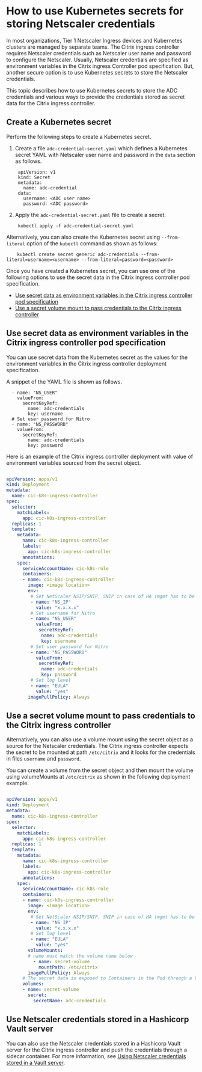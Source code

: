 # How to use Kubernetes secrets for storing Netscaler credentials

In most organizations, Tier 1 Netscaler Ingress devices and Kubernetes clusters are managed by separate teams. The Citrix ingress controller requires Netscaler credentials such as Netscaler user name and password to configure the Netscaler. Usually, Netscaler credentials are specified as environment variables in the Citrix ingress Controller pod specification. But, another secure option is to use Kubernetes secrets to store the Netscaler credentials.

This topic describes how to use Kubernetes secrets to store the ADC credentials and
various ways to provide the credentials stored as secret data for the Citrix ingress controller.

## Create a Kubernetes secret

Perform the following steps to create a Kubernetes secret.

1. Create a file `adc-credential-secret.yaml` which defines a Kubernetes secret YAML with Netscaler user name and password in the `data` section as follows.

        apiVersion: v1
        kind: Secret
        metadata:
          name: adc-credential
        data:
          username: <ADC user name>
          password: <ADC password>

2. Apply the `adc-credential-secret.yaml` file to create a secret.
   
        kubectl apply -f adc-credential-secret.yaml

Alternatively, you can also create the Kubernetes secret using `--from-literal` option of the `kubectl` command as shown as follows:

        kubectl create secret generic adc-credentials --from-literal=username=<username> --from-literal=password=<password>

Once you have created a Kubernetes secret, you can use one of the following options to use the secret data in the Citrix ingress controller pod specification.

  - [Use secret data as environment variables in the Citrix ingress controller pod specification](#Use-secret-data-as-environment-variables-in-the-Citrix-ingress-controller-pod-specification)
  - [Use a secret volume mount to pass credentials to the Citrix ingress controller](#Use-a-secret-volume-mount-to-pass-credentials-to-the-Citrix-ingress-controller)

## Use secret data as environment variables in the Citrix ingress controller pod specification

You can use secret data from the Kubernetes secret as the values for the environment variables in the Citrix ingress controller deployment specification.  

A snippet of the YAML file is shown as follows.

      - name: "NS_USER"
        valueFrom:
          secretKeyRef:
            name: adc-credentials
            key: username
      # Set user password for Nitro
      - name: "NS_PASSWORD"
        valueFrom:
          secretKeyRef:
            name: adc-credentials
            key: password

Here is an example of the Citrix ingress controller deployment with value of environment variables sourced from the secret object.

``` yml

apiVersion: apps/v1
kind: Deployment
metadata:
  name: cic-k8s-ingress-controller
spec:
  selector:
    matchLabels:
      app: cic-k8s-ingress-controller
  replicas: 1
  template:
    metadata:
      name: cic-k8s-ingress-controller
      labels:
        app: cic-k8s-ingress-controller
      annotations:
    spec:
      serviceAccountName: cic-k8s-role
      containers:
      - name: cic-k8s-ingress-controller
        image: <image location>
        env:
         # Set NetScaler NSIP/SNIP, SNIP in case of HA (mgmt has to be enabled)
         - name: "NS_IP"
           value: "x.x.x.x"
         # Set username for Nitro
         - name: "NS_USER"
           valueFrom:
            secretKeyRef:
             name: adc-credentials
             key: username
         # Set user password for Nitro
         - name: "NS_PASSWORD"
           valueFrom:
            secretKeyRef:
             name: adc-credentials
             key: password
         # Set log level
         - name: "EULA"
           value: "yes"
        imagePullPolicy: Always
```

## Use a secret volume mount to pass credentials to the Citrix ingress controller

Alternatively, you can also use a volume mount using the secret object as a source for the Netscaler credentials. The Citrix ingress controller expects the secret to be mounted at path `/etc/citrix` and it looks for the credentials in files `username` and `password`.  

You can create a volume from the secret object and then mount the volume using volumeMounts at `/etc/citrix` as shown in the following deployment example.

```yml

apiVersion: apps/v1
kind: Deployment
metadata:
  name: cic-k8s-ingress-controller
spec:
  selector:
    matchLabels:
      app: cic-k8s-ingress-controller
  replicas: 1
  template:
    metadata:
      name: cic-k8s-ingress-controller
      labels:
        app: cic-k8s-ingress-controller
      annotations:
    spec:
      serviceAccountName: cic-k8s-role
      containers:
      - name: cic-k8s-ingress-controller
        image: <image location>
        env:
         # Set NetScaler NSIP/SNIP, SNIP in case of HA (mgmt has to be enabled)
         - name: "NS_IP"
           value: "x.x.x.x"       
         # Set log level
         - name: "EULA"
           value: "yes"
        volumeMounts:
        # name must match the volume name below
          - name: secret-volume
            mountPath: /etc/citrix
        imagePullPolicy: Always
      # The secret data is exposed to Containers in the Pod through a Volume.
      volumes:
      - name: secret-volume
        secret:
          secretName: adc-credentials
```

## Use Netscaler credentials stored in a Hashicorp Vault server

You can also use the Netscaler credentials stored in a Hashicorp Vault server for the Citrix ingress controller and push the credentials through a sidecar container.
For more information, see [Using Netscaler credentials stored in a Vault server](https://github.com/netscaler/netscaler-k8s-ingress-controller/blob/master/docs/how-to/use-vault-stored-credentials-for-cic.md).